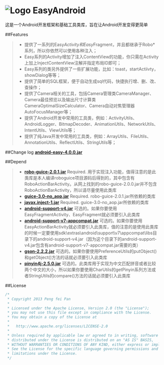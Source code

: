# ![Logo](https://github.com/ixiaopan/EasyAndroid/raw/master/res/drawable-mdpi/ic_launcher.png) EasyAndroid

这是一个Android开发框架和基础工具类库，旨在让Android开发变得更简单

##Features
>* 提供了一系列的Easy*Activity和Easy*Fragment，并且都继承于Robo*系列，所以你依然可以使用各种注入；
>* Easy系列的Activity增加了注入ContentView的功能，你只需在Activity上加上InjectContentView注解并指定布局ID即可；
>* Easy系列的类另外提供了一些扩展功能，比如：toast，startActiivty，showDialog等等；
>* 提供了简单的SQL框架，便于自动生成sql代码，快捷执行增、删、改、查操作；
>* 提供了Camera相关的工具，包括Camera管理类CameraManager、Camera最佳预览以及输出尺寸计算类CameraOptimalSizeCalculator、Camera自动对焦管理器AutoFocusManager等；
>* 提供了Android开发中常用的工具类，例如：ActivityUtils、AndroidLogger、BitmapDecoder、AnimationUtils、NetworkUtils、IntentUtils、ViewUtils等；
>* 提供了纯Java开发中常用的工具类，例如：ArrayUtils、FileUtils、AnnotationUtils、ReflectUtils、StringUtils等；

##Change log
**[android-easy-4.0.0.jar](https://github.com/xiaopansky/EasyAndroid/raw/master/releases/android-easy-4.0.0.jar)**

##Depend
>* **[robo-guice-2.0.1.jar](https://github.com/xiaopansky/EasyAndroid/raw/master/libs/robo-guice-2.0.1.jar)** Required. 用于实现注入功能，值得注意的是此类库是本人编译roboguice项目源码后得到的，其中包含有RoboActionBarActivity。从网上找到的robo-guice-2.0.0.jar并不包含RoboActionBarActivity，所以请尽量使用此类库
>* **[guice-3.0-no_aop.jar](https://github.com/xiaopansky/EasyAndroid/raw/master/libs/guice-3.0-no_aop.jar)** Required. robo-guice-2.0.1.jar所依赖的类库
>* **[javax.inject-1.jar](https://github.com/xiaopansky/EasyAndroid/raw/master/libs/javax.inject-1.jar)** Required. guice-3.0-no_aop.jar所依赖的类库
>* **[android-support-v4.jar](https://github.com/xiaopansky/EasyAndroid/raw/master/libs/android-support-v4.jar)** 可选的。如果你要使用EasyFragmentActivity、EasyFragment就必须要引入此类库
>* **[android-support-v7-appcompat.jar](https://github.com/xiaopansky/EasyAndroid/raw/master/libs/android-support-v7-appcompat.jar)**
可选的。如果你要使用EasyActionBarActivity就必须要引入此类库，值的注意的是使用此类库的时候一定要使用sdk\extras\android\support\v7\appcompat\libs目录下的android-support-v4.jar（因为这个目录下的android-support-v4.jar包含有android-support-v7-appcompat.jar需要的类）
>* **[gson-2.2.2.jar](https://github.com/xiaopansky/EasyAndroid/raw/master/libs/gson-2.2.2.jar)** 可选的。如果你要使用PreferenceUtils的putObject()和getObject()方法的话就必须要引入此类库
>* **[pinyin4j-2.5.0.jar](https://github.com/xiaopansky/EasyAndroid/raw/master/libs/pinyin4j-2.5.0.jar)** 可选的。此类库用于实现为中文匹配拼音或者比较两个中文的大小，所以如果你要使用CharUtils的getPinyin系列方法或者StringUtils的compare()方法的话就必须要引入此类库

##License
```java
/*
 * Copyright 2013 Peng fei Pan
 * 
 * Licensed under the Apache License, Version 2.0 (the "License");
 * you may not use this file except in compliance with the License.
 * You may obtain a copy of the License at
 * 
 *   http://www.apache.org/licenses/LICENSE-2.0
 * 
 * Unless required by applicable law or agreed to in writing, software
 * distributed under the License is distributed on an "AS IS" BASIS,
 * WITHOUT WARRANTIES OR CONDITIONS OF ANY KIND, either express or implied.
 * See the License for the specific language governing permissions and
 * limitations under the License.
 */
```